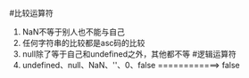 #比较运算符
1. NaN不等于别人也不能与自己
2. 任何字符串的比较都是asc码的比较
3. null除了等于自己和undefined之外，其他都不等
#逻辑运算符
1. undefined、null、NaN、''、0、false ============> false
